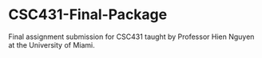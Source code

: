 # CSC431-Final-Package
Final assignment submission for CSC431 taught by Professor Hien Nguyen at the University of Miami. 
